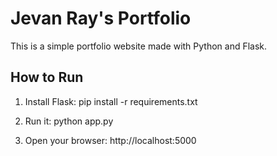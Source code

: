 # Jevan Ray's Portfolio

This is a simple portfolio website made with Python and Flask.

## How to Run

1. Install Flask:
   pip install -r requirements.txt

2. Run it:
   python app.py

3. Open your browser:
   http://localhost:5000